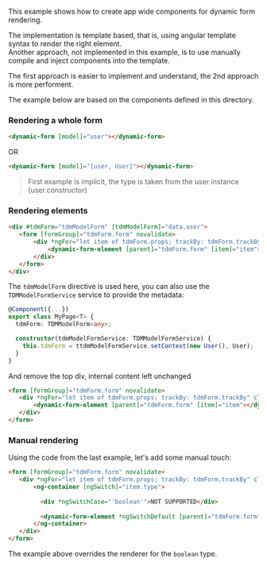 This example shows how to create app wide components for dynamic form rendering.  

The implementation is template based, that is, using angular template syntax to render the right element.  
Another approach, not implemented in this example, is to use manually compile and inject components into the template.

The first approach is easier to implement and understand, the 2nd approach is more performent.

The example below are based on the components defined in this directory.

### Rendering a whole form
```html
<dynamic-form [model]="user"></dynamic-form>  
```

OR

```html
<dynamic-form [model]="[user, User]"></dynamic-form>  
```

> First example is implicit, the type is taken from the user instance (user.constructor)

### Rendering elements
```html
<div #tdmForm="tdmModelForm" [tdmModelForm]="data.user">
   <form [formGroup]="tdmForm.form" novalidate>
       <div *ngFor="let item of tdmForm.props; trackBy: tdmForm.trackBy" class="row">
           <dynamic-form-element [parent]="tdmForm.form" [item]="item"></dynamic-form-element>
       </div>
   </form>
</div>
```

The `tdmModelForm` directive is used here, you can also use the `TDMModelFormService` service to provide the metadata:

```ts
@Component({...})
export class MyPage<T> {
  tdmForm: TDMModelForm<any>;

  constructor(tdmModelFormService: TDMModelFormService) {
    this.tdmForm = ttdmModelFormService.setContext(new User(), User);
  }
}
```

And remove the top div, internal content left unchanged
```html
<form [formGroup]="tdmForm.form" novalidate>
   <div *ngFor="let item of tdmForm.props; trackBy: tdmForm.trackBy" class="row">
       <dynamic-form-element [parent]="tdmForm.form" [item]="item"></dynamic-form-element>
   </div>
</form>
```

### Manual rendering
Using the code from the last example, let's add some manual touch:

```html
<form [formGroup]="tdmForm.form" novalidate>
   <div *ngFor="let item of tdmForm.props; trackBy: tdmForm.trackBy" class="row">
       <ng-container [ngSwitch]="item.type">
       
         <div *ngSwitchCase="'boolean'">NOT SUPPORTED</div>
                              
         <dynamic-form-element *ngSwitchDefault [parent]="tdmForm.form" [item]="item"></dynamic-form-element>
       </ng-container>
   </div>
</form>
```

The example above overrides the renderer for the `boolean` type.